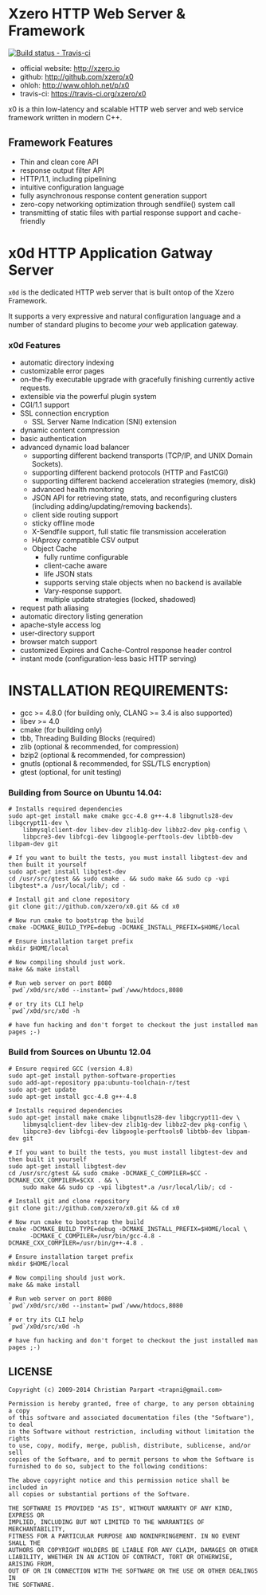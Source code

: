 # Xzero HTTP Web Server & Framework

[ ![Build status - Travis-ci](https://secure.travis-ci.org/xzero/x0.png) ](http://travis-ci.org/xzero/x0)

- official website: http://xzero.io
- github: http://github.com/xzero/x0
- ohloh: http://www.ohloh.net/p/x0
- travis-ci: https://travis-ci.org/xzero/x0

x0 is a thin low-latency and scalable HTTP web server and web service framework
written in modern C++.

## Framework Features

- Thin and clean core API
- response output filter API
- HTTP/1.1, including pipelining
- intuitive configuration language
- fully asynchronous response content generation support
- zero-copy networking optimization through sendfile() system call
- transmitting of static files with partial response support and cache-friendly

# x0d HTTP Application Gatway Server

`x0d` is the dedicated HTTP web server that is built ontop of the
Xzero Framework.

It supports a very expressive and natural configuration language and
a number of standard plugins to become *your* web application gateway.

### x0d Features

- automatic directory indexing
- customizable error pages
- on-the-fly executable upgrade with gracefully finishing currently active requests.
- extensible via the powerful plugin system
- CGI/1.1 support
- SSL connection encryption
  - SSL Server Name Indication (SNI) extension
- dynamic content compression
- basic authentication
- advanced dynamic load balancer
  - supporting different backend transports (TCP/IP, and UNIX Domain Sockets).
  - supporting different backend protocols (HTTP and FastCGI)
  - supporting different backend acceleration strategies (memory, disk)
  - advanced health monitoring
  - JSON API for retrieving state, stats,
    and reconfiguring clusters (including adding/updating/removing backends).
  - client side routing support
  - sticky offline mode
  - X-Sendfile support, full static file transmission acceleration
  - HAproxy compatible CSV output
  - Object Cache
    - fully runtime configurable
    - client-cache aware
    - life JSON stats
    - supports serving stale objects when no backend is available
    - Vary-response support.
    - multiple update strategies (locked, shadowed)
- request path aliasing
- automatic directory listing generation
- apache-style access log
- user-directory support
- browser match support
- customized Expires and Cache-Control response header control
- instant mode (configuration-less basic HTTP serving)

# INSTALLATION REQUIREMENTS:

- gcc >= 4.8.0 (for building only, CLANG >= 3.4 is also supported)
- libev >= 4.0
- cmake (for building only)
- tbb, Threading Building Blocks (required)
- zlib (optional & recommended, for compression)
- bzip2 (optional & recommended, for compression)
- gnutls (optional & recommended, for SSL/TLS encryption)
- gtest (optional, for unit testing)

### Building from Source on Ubuntu 14.04:

    # Installs required dependencies
    sudo apt-get install make cmake gcc-4.8 g++-4.8 libgnutls28-dev libgcrypt11-dev \
        libmysqlclient-dev libev-dev zlib1g-dev libbz2-dev pkg-config \
        libpcre3-dev libfcgi-dev libgoogle-perftools-dev libtbb-dev libpam-dev git
    
    # If you want to built the tests, you must install libgtest-dev and then built it yourself
    sudo apt-get install libgtest-dev
    cd /usr/src/gtest && sudo cmake . && sudo make && sudo cp -vpi libgtest*.a /usr/local/lib/; cd -
    
    # Install git and clone repository
    git clone git://github.com/xzero/x0.git && cd x0
    
    # Now run cmake to bootstrap the build
    cmake -DCMAKE_BUILD_TYPE=debug -DCMAKE_INSTALL_PREFIX=$HOME/local
    
    # Ensure installation target prefix
    mkdir $HOME/local
    
    # Now compiling should just work.
    make && make install
    
    # Run web server on port 8080
    `pwd`/x0d/src/x0d --instant=`pwd`/www/htdocs,8080
    
    # or try its CLI help
    `pwd`/x0d/src/x0d -h

    # have fun hacking and don't forget to checkout the just installed man pages ;-)

### Build from Sources on Ubuntu 12.04

    # Ensure required GCC (version 4.8)
    sudo apt-get install python-software-properties
    sudo add-apt-repository ppa:ubuntu-toolchain-r/test
    sudo apt-get update
    sudo apt-get install gcc-4.8 g++-4.8

    # Installs required dependencies
    sudo apt-get install make cmake libgnutls28-dev libgcrypt11-dev \
        libmysqlclient-dev libev-dev zlib1g-dev libbz2-dev pkg-config \
        libpcre3-dev libfcgi-dev libgoogle-perftools0 libtbb-dev libpam-dev git
    
    # If you want to built the tests, you must install libgtest-dev and then built it yourself
    sudo apt-get install libgtest-dev
    cd /usr/src/gtest && sudo cmake -DCMAKE_C_COMPILER=$CC -DCMAKE_CXX_COMPILER=$CXX . && \
        sudo make && sudo cp -vpi libgtest*.a /usr/local/lib/; cd -
    
    # Install git and clone repository
    git clone git://github.com/xzero/x0.git && cd x0
    
    # Now run cmake to bootstrap the build
    cmake -DCMAKE_BUILD_TYPE=debug -DCMAKE_INSTALL_PREFIX=$HOME/local \
          -DCMAKE_C_COMPILER=/usr/bin/gcc-4.8 -DCMAKE_CXX_COMPILER=/usr/bin/g++-4.8 .
    
    # Ensure installation target prefix
    mkdir $HOME/local
    
    # Now compiling should just work.
    make && make install
    
    # Run web server on port 8080
    `pwd`/x0d/src/x0d --instant=`pwd`/www/htdocs,8080
    
    # or try its CLI help
    `pwd`/x0d/src/x0d -h

    # have fun hacking and don't forget to checkout the just installed man pages ;-)

LICENSE
-------

```
Copyright (c) 2009-2014 Christian Parpart <trapni@gmail.com>

Permission is hereby granted, free of charge, to any person obtaining a copy
of this software and associated documentation files (the "Software"), to deal
in the Software without restriction, including without limitation the rights
to use, copy, modify, merge, publish, distribute, sublicense, and/or sell
copies of the Software, and to permit persons to whom the Software is
furnished to do so, subject to the following conditions:

The above copyright notice and this permission notice shall be included in
all copies or substantial portions of the Software.

THE SOFTWARE IS PROVIDED "AS IS", WITHOUT WARRANTY OF ANY KIND, EXPRESS OR
IMPLIED, INCLUDING BUT NOT LIMITED TO THE WARRANTIES OF MERCHANTABILITY,
FITNESS FOR A PARTICULAR PURPOSE AND NONINFRINGEMENT. IN NO EVENT SHALL THE
AUTHORS OR COPYRIGHT HOLDERS BE LIABLE FOR ANY CLAIM, DAMAGES OR OTHER
LIABILITY, WHETHER IN AN ACTION OF CONTRACT, TORT OR OTHERWISE, ARISING FROM,
OUT OF OR IN CONNECTION WITH THE SOFTWARE OR THE USE OR OTHER DEALINGS IN
THE SOFTWARE.
```
